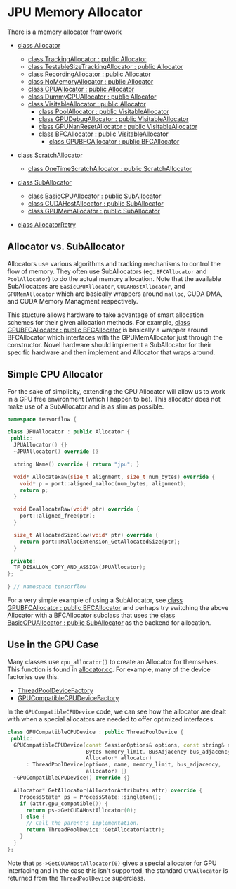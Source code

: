 # JPU Memory Allocator

There is a memory allocator framework

* [class Allocator](https://github.com/tensorflow/tensorflow/blob/master/tensorflow/core/common_runtime/gpu/process_state.h)
  * [class TrackingAllocator : public Allocator](https://github.com/tensorflow/tensorflow/blob/master/tensorflow/core/framework/tracking_allocator.h)
  * [class TestableSizeTrackingAllocator : public Allocator](https://github.com/tensorflow/tensorflow/blob/master/tensorflow/core/framework/tracking_allocator_test.cc)
  * [class RecordingAllocator : public Allocator](https://github.com/tensorflow/tensorflow/blob/master/tensorflow/core/common_runtime/gpu/process_state.h)
  * [class NoMemoryAllocator : public Allocator](https://github.com/tensorflow/tensorflow/blob/master/tensorflow/core/framework/tracking_allocator_test.cc)
  * [class CPUAllocator : public Allocator](https://github.com/tensorflow/tensorflow/blob/master/tensorflow/core/framework/allocator.cc)
  * [class DummyCPUAllocator : public Allocator](https://github.com/tensorflow/tensorflow/blob/master/tensorflow/core/framework/tensor_test.cc)
  * [class VisitableAllocator : public Allocator](https://github.com/tensorflow/tensorflow/blob/master/tensorflow/core/common_runtime/visitable_allocator.h)
    * [class PoolAllocator : public VisitableAllocator](https://github.com/tensorflow/tensorflow/blob/master/tensorflow/core/common_runtime/gpu/pool_allocator.h)
    * [class GPUDebugAllocator : public VisitableAllocator](https://github.com/tensorflow/tensorflow/blob/master/tensorflow/core/common_runtime/gpu/gpu_debug_allocator.h)
    * [class GPUNanResetAllocator : public VisitableAllocator](https://github.com/tensorflow/tensorflow/blob/master/tensorflow/core/common_runtime/gpu/gpu_debug_allocator.h)
    * [class BFCAllocator : public VisitableAllocator](https://github.com/tensorflow/tensorflow/blob/master/tensorflow/core/common_runtime/bfc_allocator.h)
      * [class GPUBFCAllocator : public BFCAllocator](https://github.com/tensorflow/tensorflow/blob/master/tensorflow/core/common_runtime/gpu/gpu_bfc_allocator.h)

* [class ScratchAllocator](https://github.com/tensorflow/tensorflow/blob/master/tensorflow/stream_executor/scratch_allocator.h)
  * [class OneTimeScratchAllocator : public ScratchAllocator](https://github.com/tensorflow/tensorflow/blob/master/tensorflow/stream_executor/scratch_allocator.h)
  
* [class SubAllocator](https://github.com/tensorflow/tensorflow/blob/master/tensorflow/core/framework/allocator.h)
  * [class BasicCPUAllocator : public SubAllocator](https://github.com/tensorflow/tensorflow/blob/master/tensorflow/core/common_runtime/gpu/pool_allocator.h)
  * [class CUDAHostAllocator : public SubAllocator](https://github.com/tensorflow/tensorflow/blob/master/tensorflow/core/common_runtime/gpu/pool_allocator.h)
  * [class GPUMemAllocator : public SubAllocator](https://github.com/tensorflow/tensorflow/blob/master/tensorflow/core/common_runtime/gpu/gpu_bfc_allocator.h)

* [class AllocatorRetry](https://github.com/tensorflow/tensorflow/blob/master/tensorflow/core/common_runtime/allocator_retry.h)

## Allocator vs. SubAllocator

Allocators use various algorithms and tracking mechanisms to control the 
flow of memory. They often use SubAllocators (eg. `BFCAllocator` and 
`PoolAllocator`) to do the actual memory allocation. Note that the 
available SubAllocators are `BasicCPUAllocator`, `CUDAHostAllocator`,
and `GPUMemAllocator` which are basically wrappers around `malloc`,
CUDA DMA, and CUDA Memory Managment respectively.

This stucture allows hardware to take advantage of smart allocation
schemes for their given allocation methods. For example, [class GPUBFCAllocator : public BFCAllocator](https://github.com/tensorflow/tensorflow/blob/master/tensorflow/core/common_runtime/gpu/gpu_bfc_allocator.h)
is basically a wrapper around BFCAllocator which interfaces with the
GPUMemAllocator just through the constructor. Novel hardware should
implement a SubAllocator for their specific hardware and then implement
and Allocator that wraps around.

## Simple CPU Allocator

For the sake of simplicity, extending the CPU Allocator
will allow us to work in a GPU free environment (which 
I happen to be). This allocator does not make use of
a SubAllocator and is as slim as possible.

```C++
namespace tensorflow {

class JPUAllocator : public Allocator {
 public:
  JPUAllocator() {}
  ~JPUAllocator() override {}

  string Name() override { return "jpu"; }

  void* AllocateRaw(size_t alignment, size_t num_bytes) override {
    void* p = port::aligned_malloc(num_bytes, alignment);
    return p;
  }

  void DeallocateRaw(void* ptr) override {
    port::aligned_free(ptr);
  }

  size_t AllocatedSizeSlow(void* ptr) override {
    return port::MallocExtension_GetAllocatedSize(ptr);
  }

 private:
  TF_DISALLOW_COPY_AND_ASSIGN(JPUAllocator);
};

} // namespace tensorflow 
```

For a very simple example of using a SubAllocator,
see [class GPUBFCAllocator : public BFCAllocator](https://github.com/tensorflow/tensorflow/blob/master/tensorflow/core/common_runtime/gpu/gpu_bfc_allocator.h)
and perhaps try switching the above Allocator with
a BFCAllocator subclass that uses the [class BasicCPUAllocator : public SubAllocator](https://github.com/tensorflow/tensorflow/blob/master/tensorflow/core/common_runtime/gpu/pool_allocator.h)
as the backend for allocation.

## Use in the GPU Case

Many classes use `cpu_allocator()` to create an Allocator for 
themselves. This function is found in [allocator.cc](https://github.com/tensorflow/tensorflow/blob/master/tensorflow/core/framework/allocator.cc#L121).
For example, many of the device factories use this.

* [ThreadPoolDeviceFactory](https://github.com/tensorflow/tensorflow/blob/master/tensorflow/core/common_runtime/threadpool_device_factory.cc#L41)
* [GPUCompatibleCPUDeviceFactory](https://github.com/tensorflow/tensorflow/blob/master/tensorflow/core/common_runtime/gpu/gpu_device_factory.cc#L102)

In the `GPUCompatibleCPUDevice` code, we can see how the
allocator are dealt with when a special allocators are needed
to offer optimized interfaces.

```C++
class GPUCompatibleCPUDevice : public ThreadPoolDevice {
 public:
  GPUCompatibleCPUDevice(const SessionOptions& options, const string& name,
                         Bytes memory_limit, BusAdjacency bus_adjacency,
                         Allocator* allocator)
      : ThreadPoolDevice(options, name, memory_limit, bus_adjacency,
                         allocator) {}
  ~GPUCompatibleCPUDevice() override {}

  Allocator* GetAllocator(AllocatorAttributes attr) override {
    ProcessState* ps = ProcessState::singleton();
    if (attr.gpu_compatible()) {
      return ps->GetCUDAHostAllocator(0);
    } else {
      // Call the parent's implementation.
      return ThreadPoolDevice::GetAllocator(attr);
    }
  }
};
```

Note that `ps->GetCUDAHostAllocator(0)` gives a special allocator
for GPU interfacing and in the case this isn't supported,
the standard `CPUAllocator` is returned from the `ThreadPoolDevice`
superclass.